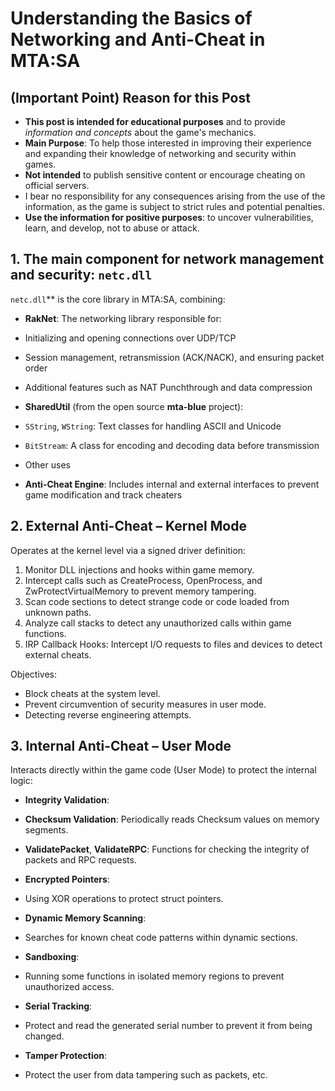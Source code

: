 # Understanding the Basics of Networking and Anti-Cheat in MTA:SA

## (Important Point) Reason for this Post

- **This post is intended for educational purposes** and to provide _information and concepts_ about the game's mechanics.
- **Main Purpose**: To help those interested in improving their experience and expanding their knowledge of networking and security within games.
- **Not intended** to publish sensitive content or encourage cheating on official servers.
- I bear no responsibility for any consequences arising from the use of the information, as the game is subject to strict rules and potential penalties.
- **Use the information for positive purposes**: to uncover vulnerabilities, learn, and develop, not to abuse or attack.

## 1. The main component for network management and security: `netc.dll`

`netc.dll`** is the core library in MTA:SA, combining:

- __RakNet__: The networking library responsible for:
- Initializing and opening connections over UDP/TCP
- Session management, retransmission (ACK/NACK), and ensuring packet order
- Additional features such as NAT Punchthrough and data compression

- __SharedUtil__ (from the open source **mta-blue** project):
- `SString`, `WString`: Text classes for handling ASCII and Unicode
- `BitStream`: A class for encoding and decoding data before transmission
- Other uses

- __Anti-Cheat Engine__: Includes internal and external interfaces to prevent game modification and track cheaters

## 2. External Anti-Cheat – Kernel Mode
Operates at the kernel level via a signed driver definition:

1. Monitor DLL injections and hooks within game memory.
2. Intercept calls such as CreateProcess, OpenProcess, and ZwProtectVirtualMemory to prevent memory tampering.
3. Scan code sections to detect strange code or code loaded from unknown paths.
4. Analyze call stacks to detect any unauthorized calls within game functions.
5. IRP Callback Hooks: Intercept I/O requests to files and devices to detect external cheats.

Objectives:
- Block cheats at the system level.
- Prevent circumvention of security measures in user mode.
- Detecting reverse engineering attempts.

## 3. Internal Anti-Cheat – User Mode
Interacts directly within the game code (User Mode) to protect the internal logic:

- **Integrity Validation**:
- __Checksum Validation__: Periodically reads Checksum values ​​on memory segments.
- __ValidatePacket__, __ValidateRPC__: Functions for checking the integrity of packets and RPC requests.

- **Encrypted Pointers**:
- Using XOR operations to protect struct pointers.

- **Dynamic Memory Scanning**:
- Searches for known cheat code patterns within dynamic sections.

- **Sandboxing**:
- Running some functions in isolated memory regions to prevent unauthorized access.

- **Serial Tracking**:
- Protect and read the generated serial number to prevent it from being changed.

- **Tamper Protection**:
- Protect the user from data tampering such as packets, etc.
